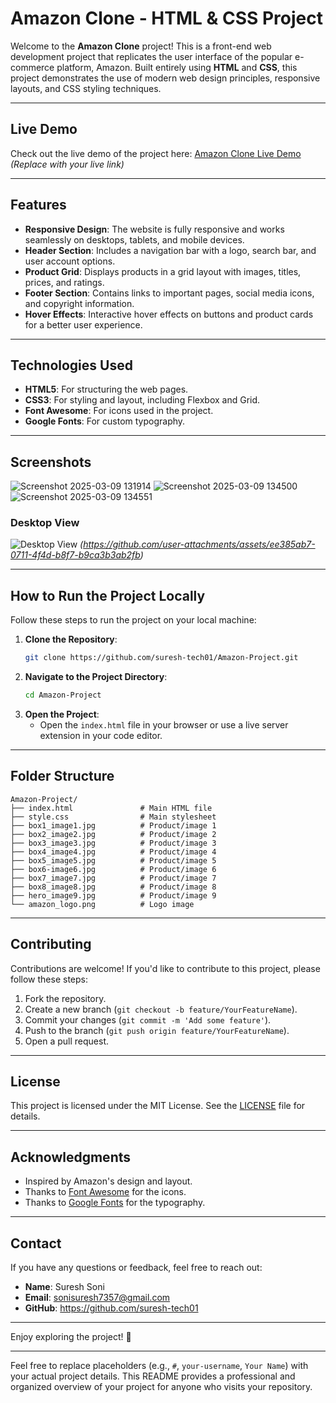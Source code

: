 # **Amazon Clone - HTML & CSS Project**

Welcome to the **Amazon Clone** project! This is a front-end web development project that replicates the user interface of the popular e-commerce platform, Amazon. Built entirely using **HTML** and **CSS**, this project demonstrates the use of modern web design principles, responsive layouts, and CSS styling techniques.

---

## **Live Demo**
Check out the live demo of the project here: [Amazon Clone Live Demo](#) *(Replace with your live link)*

---

## **Features**
- **Responsive Design**: The website is fully responsive and works seamlessly on desktops, tablets, and mobile devices.
- **Header Section**: Includes a navigation bar with a logo, search bar, and user account options.
- **Product Grid**: Displays products in a grid layout with images, titles, prices, and ratings.
- **Footer Section**: Contains links to important pages, social media icons, and copyright information.
- **Hover Effects**: Interactive hover effects on buttons and product cards for a better user experience.

---

## **Technologies Used**
- **HTML5**: For structuring the web pages.
- **CSS3**: For styling and layout, including Flexbox and Grid.
- **Font Awesome**: For icons used in the project.
- **Google Fonts**: For custom typography.

---

## **Screenshots**
![Screenshot 2025-03-09 131914](https://github.com/user-attachments/assets/86afd87a-4fd7-4920-93dc-21b38497a91f)
![Screenshot 2025-03-09 134500](https://github.com/user-attachments/assets/cbc121f3-95bc-4041-99fe-3a7f4bb0fe8d)
![Screenshot 2025-03-09 134551](https://github.com/user-attachments/assets/1f58a352-77d0-4af1-baec-7a4618b3a13f)




### Desktop View
![Desktop View](#) *(https://github.com/user-attachments/assets/ee385ab7-0711-4f4d-b8f7-b9ca3b3ab2fb)*

---

## **How to Run the Project Locally**
Follow these steps to run the project on your local machine:

1. **Clone the Repository**:
   ```bash
   git clone https://github.com/suresh-tech01/Amazon-Project.git
   ```
2. **Navigate to the Project Directory**:
   ```bash
   cd Amazon-Project
   ```
3. **Open the Project**:
   - Open the `index.html` file in your browser or use a live server extension in your code editor.

---

## **Folder Structure**
```
Amazon-Project/
├── index.html               # Main HTML file
├── style.css                # Main stylesheet
├── box1_image1.jpg          # Product/image 1
├── box2_image2.jpg          # Product/image 2
├── box3_image3.jpg          # Product/image 3
├── box4_image4.jpg          # Product/image 4
├── box5_image5.jpg          # Product/image 5
├── box6-image6.jpg          # Product/image 6
├── box7_image7.jpg          # Product/image 7
├── box8_image8.jpg          # Product/image 8
├── hero_image9.jpg          # Product/image 9
└── amazon_logo.png          # Logo image
```

---

## **Contributing**
Contributions are welcome! If you'd like to contribute to this project, please follow these steps:
1. Fork the repository.
2. Create a new branch (`git checkout -b feature/YourFeatureName`).
3. Commit your changes (`git commit -m 'Add some feature'`).
4. Push to the branch (`git push origin feature/YourFeatureName`).
5. Open a pull request.

---

## **License**
This project is licensed under the MIT License. See the [LICENSE](LICENSE) file for details.

---

## **Acknowledgments**
- Inspired by Amazon's design and layout.
- Thanks to [Font Awesome](https://fontawesome.com/) for the icons.
- Thanks to [Google Fonts](https://fonts.google.com/) for the typography.

---

## **Contact**
If you have any questions or feedback, feel free to reach out:
- **Name**: Suresh Soni
- **Email**: sonisuresh7357@gmail.com
- **GitHub**: https://github.com/suresh-tech01

---

Enjoy exploring the project! 🚀

---

Feel free to replace placeholders (e.g., `#`, `your-username`, `Your Name`) with your actual project details. This README provides a professional and organized overview of your project for anyone who visits your repository.
